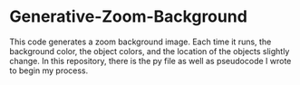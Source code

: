 # Generative-Zoom-Background
This code generates a zoom background image. Each time it runs, the background color, the object colors, and the location of the objects slightly change.
In this repository, there is the py file as well as pseudocode I wrote to begin my process.
